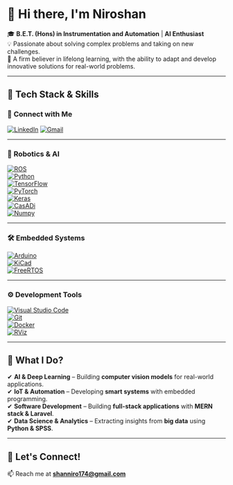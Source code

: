 # 👋 Hi there, I'm **Niroshan**  

🎓 **B.E.T. (Hons) in Instrumentation and Automation** | **AI Enthusiast**  
💡 Passionate about solving complex problems and taking on new challenges.  
🚀 A firm believer in lifelong learning, with the ability to adapt and develop innovative solutions for real-world problems.  

---

## 🔧 **Tech Stack & Skills**

### 🔗 **Connect with Me**
[![LinkedIn](https://img.shields.io/badge/LinkedIn-0077B5?style=flat&logo=linkedin&logoColor=white)](https://www.linkedin.com/)
[![Gmail](https://img.shields.io/badge/Gmail-D14836?style=flat&logo=gmail&logoColor=white)](mailto:shanniro174@gmail.com)

---

### 🤖 **Robotics & AI**
[![ROS](https://img.shields.io/badge/ROS-22314E?style=flat&logo=ros&logoColor=white)](https://www.ros.org/)  
[![Python](https://img.shields.io/badge/Python-3776AB?style=flat&logo=python&logoColor=white)](https://www.python.org/)  
[![TensorFlow](https://img.shields.io/badge/TensorFlow-EE2C2C?style=flat&logo=tensorflow&logoColor=white)](https://www.tensorflow.org/)  
[![PyTorch](https://img.shields.io/badge/PyTorch-EE4C2C?style=flat&logo=pytorch&logoColor=white)](https://pytorch.org/)  
[![Keras](https://img.shields.io/badge/Keras-FF3C00?style=flat&logo=keras&logoColor=white)](https://keras.io/)  
[![CasADi](https://img.shields.io/badge/CasADi-000000?style=flat&logo=casadi&logoColor=white)](https://web.casadi.org/)  
[![Numpy](https://img.shields.io/badge/Numpy-013243?style=flat&logo=numpy&logoColor=white)](https://numpy.org/)

---

### 🛠 **Embedded Systems**
[![Arduino](https://img.shields.io/badge/Arduino-00979D?style=flat&logo=arduino&logoColor=white)](https://www.arduino.cc/)  
[![KiCad](https://img.shields.io/badge/KiCad-8B0000?style=flat&logo=kicad&logoColor=white)](https://www.kicad.org/)  
[![FreeRTOS](https://img.shields.io/badge/FreeRTOS-00A6A6?style=flat&logo=freertos&logoColor=white)](https://www.freertos.org/)

---

### ⚙️ **Development Tools**
[![Visual Studio Code](https://img.shields.io/badge/VS%20Code-007ACC?style=flat&logo=visual-studio-code&logoColor=white)](https://code.visualstudio.com/)  
[![Git](https://img.shields.io/badge/Git-F05032?style=flat&logo=git&logoColor=white)](https://git-scm.com/)  
[![Docker](https://img.shields.io/badge/Docker-2496ED?style=flat&logo=docker&logoColor=white)](https://www.docker.com/)  
[![RViz](https://img.shields.io/badge/RViz-009C2F?style=flat&logo=ros&logoColor=white)](https://www.ros.org/)

---

## 🚀 **What I Do?**  

✔ **AI & Deep Learning** – Building **computer vision models** for real-world applications.  
✔ **IoT & Automation** – Developing **smart systems** with embedded programming.  
✔ **Software Development** – Building **full-stack applications** with **MERN stack & Laravel**.  
✔ **Data Science & Analytics** – Extracting insights from **big data** using **Python & SPSS**.  

---

## 📌 **Let's Connect!**  
📫 Reach me at **shanniro174@gmail.com**  

